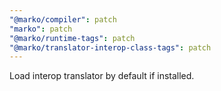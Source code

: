 ```yaml
---
"@marko/compiler": patch
"marko": patch
"@marko/runtime-tags": patch
"@marko/translator-interop-class-tags": patch
---
```


Load interop translator by default if installed.
